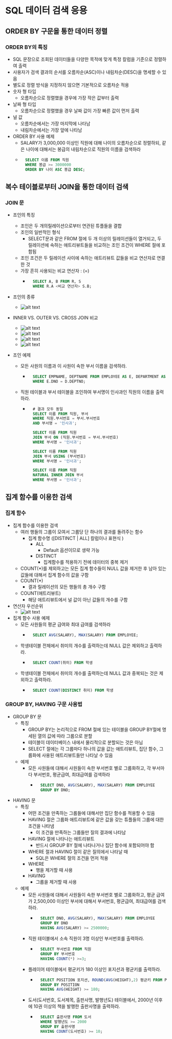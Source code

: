 # SQL 데이터 검색 응용

## ORDER BY 구문을 통한 데이터 정렬

### ORDER BY의 특징

- SQL 문장으로 조회된 데이터들을 다양한 목적에 맞게 특정 칼럼을 기준으로 정렬하여 출력
- 사용자가 검색 결과의 순서를 오름차순(ASC)이나 내림차순(DESC)을 명세할 수 있음
- 별도로 정렬 방식을 지정하지 않으면 기본적으로 오름차순 적용
- 숫자 형 타입
  - 오름차순으로 정렬했을 경우에 가장 작은 값부터 출력
- 날짜 형 타입
  - 오름차순으로 정렬했을 경우 날짜 값이 가장 빠른 값이 먼저 출력
- 널 값
  - 오름차순에서는 가장 마지막에 나타남
  - 내림차순에서는 가장 앞에 나타남
- ORDER BY 사용 예제
  - SALARY가 3,000,000 이상인 직원에 대해 나이의 오름차순으로 정렬하되, 같은 나이에 대해서는 봉급의 내림차순으로 직원의 이름을 검색하라
  - ```sql
      SELECT 이름 FROM 직원
      WHERE 봉급 >= 3000000
      ORDER BY 나이 ASC 봉급 DESC;
    ```

## 복수 테이블로부터 JOIN을 통한 데이터 검색

### JOIN 문

- 조인의 특징
  - 조인은 두 개의릴레이션으로부터 연관된 튜플들을 결합
  - 조인의 일반적인 형식
    - SELECT문과 같은 FROM 절에 두 개 이상의 릴레이션들이 열거되고, 두 릴레이션에 속하는 애트리뷰트들을 비교하는 조인 조건이 WHERE 절에 포함됨
  - 조인 조건은 두 릴레이션 사이에 속하는 애트리뷰트 값들을 비교 연산자로 연결한 것
  - 가장 흔히 사용되는 비교 연산자 : (=)
    - ```sql
        SELECT A, B FROM R, S
        WHERE R.A <비교 연산자> S.B;
      ```
- 조인의 종류
  - ![alt text](image-8.png)
- INNER VS. OUTER VS. CROSS JOIN 비교
  - ![alt text](image-9.png)
  - ![alt text](image-10.png)
  - ![alt text](image-11.png)
  - ![alt text](image-12.png)
- 조인 예제

  - 모든 사원의 이름과 이 사원이 속한 부서 이름을 검색하라.
    - ```sql
        SELECT EMPNAME, DEPTNAME FROM EMPLOYEE AS E, DEPARTMENT AS D
        WHERE E.DNO = D.DEPTNO;
      ```
  - 직원 테이블과 부서 테이블을 조인하여 부서명이 인사과인 직원의 이름을 출력하라.

    - ```sql
        # 결과 모두 동일
        SELECT 이름 FROM 직원, 부서
        WHERE 직원.부서번호 = 부서.부서번호
        AND 부서명 = '인사과';

        SELECT 이름 FROM 직원
        JOIN 부서 ON (직원.부서번호 = 부서.부서번호)
        WHERE 부서명 = '인사과';

        SELECT 이름 FROM 직원
        JOIN 부서 USING (부서번호)
        WHERE 부서명 = '인사과';

        SELECT 이름 FROM 직원
        NATURAL INNER JOIN 부서
        WHERE 부서명 = '인사과';
      ```

## 집계 함수를 이용한 검색

### 집계 함수

- 집계 함수를 이용한 검색
  - 여러 행들의 그룹이 모여서 그룹당 단 하나의 결과를 돌려주는 함수
    - 집계 함수명 ([DISTINCT | ALL] 칼럼이나 표현식 )
      - ALL
        - Default 옵션이므로 생략 가능
      - DISTINCT
        - 집계함수를 적용하기 전에 데이터의 중복 제거
  - COUNT(\*)를 제외하고는 모든 집계 함수들이 NULL 값을 제거한 후 남아 있는 값들에 대해서 집계 함수의 값을 구함
  - COUNT(\*)
    - 결과 릴레이션의 모든 행들의 총 개수 구함
  - COUNT(애트리뷰트)
    - 해당 애트리뷰트에서 널 값이 아닌 값들의 개수를 구함
- 연산자 우선순위
  - ![alt text](image-13.png)
- 집계 함수 사용 예제
  - 모든 사원들의 평균 급여와 최대 급여를 검색하라
    - ```sql
        SELECT AVG(SALARY), MAX(SALARY) FROM EMPLOYEE;
      ```
  - 학생테이블 전체에서 취미의 개수를 출력하는데 NULL 값은 제외하고 출력하라.
    - ```sql
        SELECT COUNT(취미) FROM 학생
      ```
  - 학생테이블 전체에서 취미의 개수를 출력하는데 NULL 값과 중복되는 것은 제외하고 출력하라.
    - ```sql
        SELECT COUNT(DISTINCT 취미) FROM 학생
      ```

### GROUP BY, HAVING 구문 사용법

- GROUP BY 문
  - 특징
    - GROUP BY는 논리적으로 FROM 절에 있는 테이블을 GROUP BY절에 명세된 열의 값에 따라 그룹으로 분할
    - 테이블이 데이터베이스 내에서 물리적으로 분할되는 것은 아님
    - SELECT 절에는 각 그룹마다 하나의 값을 값는 애트리뷰트, 집단 함수, 그룹화에 사용된 애트리뷰트들만 나타날 수 있음
  - 예제
    - 모든 사원들에 대해서 사원들이 속한 부서번호 별로 그룹화하고, 각 부서마다 부서번호, 평균급여, 최대급여를 검색하라
      - ```sql
          SELECT DNO, AVG(SALARY), MAX(SALARY) FROM EMPLOYEE
          GROUP BY DNO;
        ```
- HAVING 문
  - 특징
    - 어떤 조건을 만족하는 그룹들에 대해서만 집단 함수를 적용할 수 있음
    - HAVING 절은 그룹화 애트리뷰트에 같은 값을 갖는 튜플들의 그룹에 대한 조건을 나타냄
      - 이 조건을 만족하는 그룹들만 질의 결과에 나타남
    - HAVING 절에 나타나는 애트리뷰트
      - 반드시 GROUP BY 절에 나타나거나 집단 함수에 포함되어야 함
    - WHERE 절과 HAVING 절이 같은 질의에서 나타날 때
      - SQL은 WHERE 절의 조건을 먼저 적용
    - WHERE
      - 행을 제거할 때 사용
    - HAVING
      - 그룹을 제거할 때 사용
  - 예제
    - 모든 사원들에 대해서 사원들이 속한 부서번호 별로 그룹화하고, 평균 급여가 2,500,000 이상인 부서에 대해서 부서번호, 평균급여, 최대급여를 검색하라.
      - ```sql
          SELECT DNO, AVG(SALARY), MAX(SALARY) FROM EMPLOYEE
          GROUP BY DNO
          HAVING AVG(SALARY) >= 2500000;
        ```
    - 직원 테이블에서 소속 직원이 3명 이상인 부서번호를 출력하라.
      - ```sql
          SELECT 부서번호 FROM 직원
          GROUP BY 부서번호
          HAVING COUNT(*) >=3;
        ```
    - 플레이어 테이블에서 평균키가 180 이상인 포지션과 평균키를 출력하라.
      - ```sql
          SELECT POSITION 포지션, ROUND(AVG(HEIGHT),2) 평균키 FROM PLAYER
          GROUP BY POSITION
          HAVING AVG(HEIGHT) >= 180;
        ```
    - 도서(도서번호, 도서제목, 출판사명, 발행년도) 테이블에서, 2000년 이후에 10권 이상의 책을 발행한 출판사명을 출력하라.
      - ```sql
          SELECT 출판사명 FROM 도서
          WHERE 발행년도 >= 2000
          GROUP BY 출판사명
          HAVING COUNT(도서번호) >= 10;
        ```
